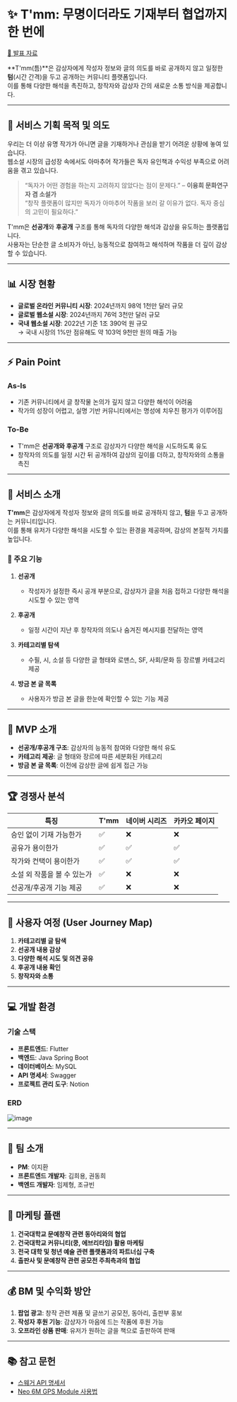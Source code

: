 # ✨ T'mm: 무명이더라도 기재부터 협업까지 한 번에

[📄 발표 자료](https://github.com/user-attachments/files/18394504/Code.Nova.T.mm.pdf)  

**T'mm(틈)**은 감상자에게 작성자 정보와 글의 의도를 바로 공개하지 않고 일정한 **텀**(시간 간격)을 두고 공개하는 커뮤니티 플랫폼입니다.  
이를 통해 다양한 해석을 촉진하고, 창작자와 감상자 간의 새로운 소통 방식을 제공합니다.

---

## 🎯 서비스 기획 목적 및 의도

우리는 더 이상 유명 작가가 아니면 글을 기재하거나 관심을 받기 어려운 상황에 놓여 있습니다.  
웹소설 시장의 급성장 속에서도 아마추어 작가들은 독자 유인책과 수익성 부족으로 어려움을 겪고 있습니다.

> “독자가 어떤 경험을 하는지 고려하지 않았다는 점이 문제다.” – **이융희 문화연구자 겸 소설가**  
> “창작 플랫폼이 많지만 독자가 아마추어 작품을 보러 갈 이유가 없다. 독자 중심의 고민이 필요하다.”

T'mm은 **선공개**와 **후공개** 구조를 통해 독자의 다양한 해석과 감상을 유도하는 플랫폼입니다.  
사용자는 단순한 글 소비자가 아닌, 능동적으로 참여하고 해석하며 작품을 더 깊이 감상할 수 있습니다.

---

## 📊 시장 현황

- **글로벌 온라인 커뮤니티 시장**: 2024년까지 98억 1천만 달러 규모  
- **글로벌 웹소설 시장**: 2024년까지 76억 3천만 달러 규모  
- **국내 웹소설 시장**: 2022년 기준 1조 390억 원 규모  
  → 국내 시장의 1%만 점유해도 약 103억 9천만 원의 매출 가능

---

## ⚡ Pain Point

### As-Is
- 기존 커뮤니티에서 글 창작물 논의가 깊지 않고 다양한 해석이 어려움  
- 작가의 성장이 어렵고, 실명 기반 커뮤니티에서는 명성에 치우친 평가가 이루어짐

### To-Be
- T'mm은 **선공개와 후공개** 구조로 감상자가 다양한 해석을 시도하도록 유도  
- 창작자의 의도를 일정 시간 뒤 공개하여 감상의 깊이를 더하고, 창작자와의 소통을 촉진

---

## 📜 서비스 소개

**T'mm**은 감상자에게 작성자 정보와 글의 의도를 바로 공개하지 않고, **텀**을 두고 공개하는 커뮤니티입니다.  
이를 통해 유저가 다양한 해석을 시도할 수 있는 환경을 제공하며, 감상의 본질적 가치를 높입니다.

### 🌟 주요 기능

1. **선공개**  
   - 작성자가 설정한 즉시 공개 부분으로, 감상자가 글을 처음 접하고 다양한 해석을 시도할 수 있는 영역

2. **후공개**  
   - 일정 시간이 지난 후 창작자의 의도나 숨겨진 메시지를 전달하는 영역

3. **카테고리별 탐색**  
   - 수필, 시, 소설 등 다양한 글 형태와 로맨스, SF, 사회/문화 등 장르별 카테고리 제공

4. **방금 본 글 목록**  
   - 사용자가 방금 본 글을 한눈에 확인할 수 있는 기능 제공

---

## 🚀 MVP 소개

- **선공개/후공개 구조**: 감상자의 능동적 참여와 다양한 해석 유도  
- **카테고리 제공**: 글 형태와 장르에 따른 세분화된 카테고리  
- **방금 본 글 목록**: 이전에 감상한 글에 쉽게 접근 가능

---

## 🏆 경쟁사 분석

| 특징                  | T'mm | 네이버 시리즈 | 카카오 페이지 |
|-----------------------|------|---------------|---------------|
| 승인 없이 기재 가능한가   | ✅   | ❌            | ❌            |
| 공유가 용이한가          | ✅   | ✅            | ✅            |
| 작가와 컨택이 용이한가    | ✅   | ✅            | ✅            |
| 소설 외 작품을 볼 수 있는가 | ✅   | ❌            | ❌            |
| 선공개/후공개 기능 제공   | ✅   | ❌            | ❌            |

---

## 🌟 사용자 여정 (User Journey Map)

1. **카테고리별 글 탐색**  
2. **선공개 내용 감상**  
3. **다양한 해석 시도 및 의견 공유**  
4. **후공개 내용 확인**  
5. **창작자와 소통**

---

## 💻 개발 환경

### 기술 스택
- **프론트엔드**: Flutter  
- **백엔드**: Java Spring Boot  
- **데이터베이스**: MySQL  
- **API 명세서**: Swagger  
- **프로젝트 관리 도구**: Notion

### ERD
![image](https://github.com/user-attachments/assets/6f3a8775-f8d9-4c53-9508-0243fef8e1ba)

---

## 👥 팀 소개

- **PM**: 이지환  
- **프론트엔드 개발자**: 김희용, 권동희  
- **백엔드 개발자**: 임제형, 조규빈  

---

## 📣 마케팅 플랜

1. **건국대학교 문예창작 관련 동아리와의 협업**  
2. **건국대학교 커뮤니티(쿵, 에브리타임) 활용 마케팅**  
3. **전국 대학 및 청년 예술 관련 플랫폼과의 파트너십 구축**  
4. **출판사 및 문예창작 관련 공모전 주최측과의 협업**

---

## 💰 BM 및 수익화 방안

1. **팝업 광고**: 창작 관련 제품 및 글쓰기 공모전, 동아리, 출판부 홍보  
2. **작성자 후원 기능**: 감상자가 마음에 드는 작품에 후원 가능  
3. **오프라인 상품 판매**: 유저가 원하는 글을 책으로 출판하여 판매

---

## 📚 참고 문헌

- [스웨거 API 명세서](#)  
- [Neo 6M GPS Module 사용법](https://sparklers-the-makers.github.io)
